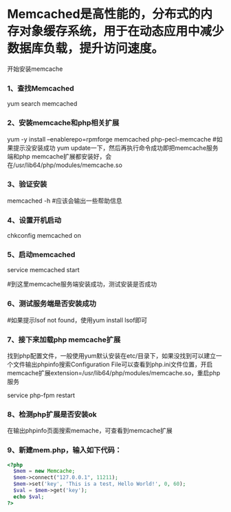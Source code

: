 # Memcached是高性能的，分布式的内存对象缓存系统，用于在动态应用中减少数据库负载，提升访问速度。


开始安装memcache

### 1、查找Memcached

yum search memcached


### 2、安装memcache和php相关扩展

yum -y install –enablerepo=rpmforge memcached php-pecl-memcache
#如果提示没安装成功 yum update一下，然后再执行命令成功即把memcache服务端和php memcache扩展都安装好，会在/usr/lib64/php/modules/memcache.so

### 3、验证安装

memcached -h   #应该会输出一些帮助信息


### 4、设置开机启动

chkconfig memcached on


### 5、启动memcached

service memcached start


#到这里memcache服务端安装成功，测试安装是否成功

### 6、测试服务端是否安装成功
#如果提示lsof not found，使用yum install lsof即可

### 7、接下来加载php memcache扩展
找到php配置文件，一般使用yum默认安装在etc/目录下，如果没找到可以建立一个文件输出phpinfo搜索Configuration File可以查看到php.ini文件位置，开启memcache扩展extension=/usr/lib64/php/modules/memcache.so，重启php服务



service php-fpm restart
### 8、检测php扩展是否安装ok 
在输出phpinfo页面搜索memache，可查看到memcache扩展

### 9、新建mem.php，输入如下代码：

```php
<?php  
  $mem = new Memcache;  
  $mem->connect("127.0.0.1", 11211);  
  $mem->set('key', 'This is a test, Hello World!', 0, 60);  
  $val = $mem->get('key');  
  echo $val;  
?>  

```
